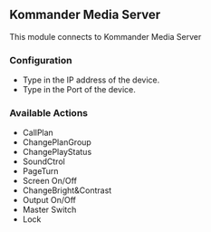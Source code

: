 ## Kommander Media Server
This module connects to Kommander Media Server

### Configuration

- Type in the IP address of the device.
- Type in the Port of the device.

### Available Actions

- CallPlan
- ChangePlanGroup
- ChangePlayStatus
- SoundCtrol
- PageTurn
- Screen On/Off
- ChangeBright&Contrast
- Output On/Off
- Master Switch
- Lock
